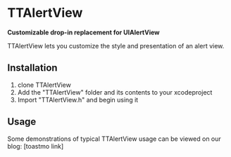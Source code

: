 # TTAlertView

**Customizable drop-in replacement for UIAlertView**

TTAlertView lets you customize the style and presentation of an alert view. 

## Installation

1. clone TTAlertView
2. Add the "TTAlertView" folder and its contents to your xcodeproject
3. Import "TTAlertView.h" and begin using it

## Usage 

Some demonstrations of typical TTAlertView usage can be viewed on our blog: [toastmo link]